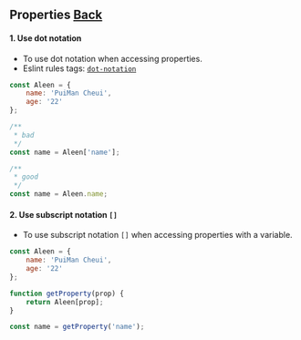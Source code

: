 ## Properties [**Back**](./../README.md)

#### 1. Use dot notation

- To use dot notation when accessing properties.
- Eslint rules tags: [`dot-notation`](http://eslint.org/docs/rules/dot-notation.html)

```js
const Aleen = {
    name: 'PuiMan Cheui',
    age: '22'
};

/**
 * bad
 */
const name = Aleen['name'];

/**
 * good
 */
const name = Aleen.name;
```

#### 2. Use subscript notation `[]`

- To use subscript notation `[]` when accessing properties with a variable.

```js
const Aleen = {
    name: 'PuiMan Cheui',
    age: '22'
};

function getProperty(prop) {
    return Aleen[prop];
}

const name = getProperty('name');
```
